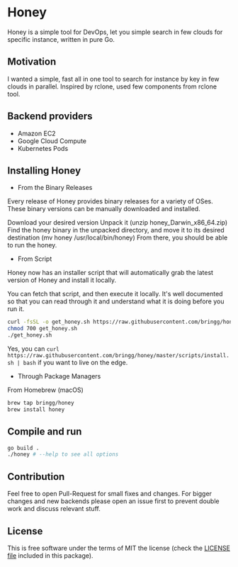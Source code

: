 # Honey

Honey is a simple tool for DevOps, let you simple search in few clouds for specific instance, written in pure Go.

## Motivation
I wanted a simple, fast all in one tool to search for instance by key in few clouds in parallel. Inspired by rclone, used few components from rclone tool.

## Backend providers

  * Amazon EC2
  * Google Cloud Compute
  * Kubernetes Pods

## Installing Honey
* From the Binary Releases

Every release of Honey provides binary releases for a variety of OSes. These binary versions can be manually downloaded and installed.

Download your desired version
Unpack it (unzip honey_Darwin_x86_64.zip)
Find the honey binary in the unpacked directory, and move it to its desired destination (mv honey /usr/local/bin/honey)
From there, you should be able to run the honey.

*  From Script

Honey now has an installer script that will automatically grab the latest version of Honey and install it locally.

You can fetch that script, and then execute it locally. It's well documented so that you can read through it and understand what it is doing before you run it.

```bash
curl -fsSL -o get_honey.sh https://raw.githubusercontent.com/bringg/honey/master/scripts/install.sh
chmod 700 get_honey.sh
./get_honey.sh
```

Yes, you can `curl https://raw.githubusercontent.com/bringg/honey/master/scripts/install.sh | bash` if you want to live on the edge.

 * Through Package Managers

From Homebrew (macOS)

```bash
brew tap bringg/honey
brew install honey
```

## Compile and run

```bash
go build .
./honey # --help to see all options
```

## Contribution

Feel free to open Pull-Request for small fixes and changes. For bigger changes and new backends please open an issue first to prevent double work and discuss relevant stuff.

License
-------

This is free software under the terms of MIT the license (check the
[LICENSE file](/LICENSE) included in this package).